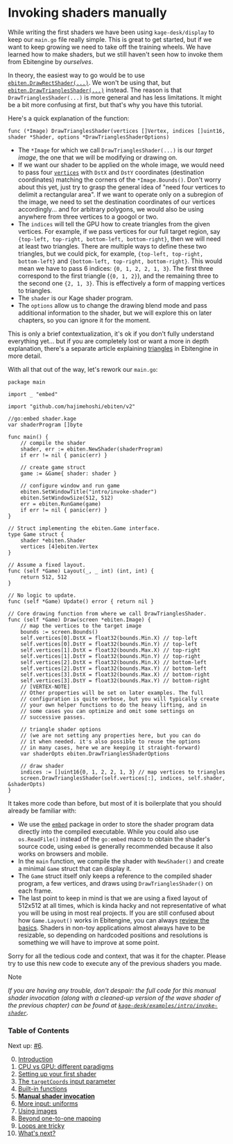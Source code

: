 # Invoking shaders manually

While writing the first shaders we have been using `kage-desk/display` to keep our `main.go` file really simple. This is great to get started, but if we want to keep growing we need to take off the training wheels. We have learned how to make shaders, but we still haven't seen how to invoke them from Ebitengine by *ourselves*.

In theory, the easiest way to go would be to use [`ebiten.DrawRectShader(...)`](https://pkg.go.dev/github.com/hajimehoshi/ebiten/v2#Image.DrawRectShader). We won't be using that, but [`ebiten.DrawTrianglesShader(...)`](https://pkg.go.dev/github.com/hajimehoshi/ebiten/v2#Image.DrawTrianglesShader) instead. The reason is that `DrawTrianglesShader(...)` is more general and has less limitations. It might be a bit more confusing at first, but that's why you have this tutorial.

Here's a quick explanation of the function:
```Golang
func (*Image) DrawTrianglesShader(vertices []Vertex, indices []uint16, shader *Shader, options *DrawTrianglesShaderOptions)
```
- The `*Image` for which we call `DrawTrianglesShader(...)` is our *target image*, the one that we will be modifying or drawing on.
- If we want our shader to be applied on the whole image, we would need to pass four [`vertices`](https://pkg.go.dev/github.com/hajimehoshi/ebiten/v2#Vertex) with `DstX` and `DstY` coordinates (destination coordinates) matching the corners of the `*Image.Bounds()`. Don't worry about this yet, just try to grasp the general idea of "need four vertices to delimit a rectangular area". If we want to operate only on a subregion of the image, we need to set the destination coordinates of our vertices accordingly... and for arbitrary polygons, we would also be using anywhere from three vertices to a googol or two.
- The `indices` will tell the GPU how to create triangles from the given vertices. For example, if we pass vertices for our full target region, say `{top-left, top-right, bottom-left, bottom-right}`, then we will need at least two triangles. There are multiple ways to define these two triangles, but we could pick, for example, `{top-left, top-right, bottom-left}` and `{bottom-left, top-right, bottom-right}`. This would mean we have to pass 6 indices: `{0, 1, 2, 2, 1, 3}`. The first three correspond to the first triangle (`{0, 1, 2}`), and the remaining three to the second one `{2, 1, 3}`. This is effectively a form of mapping vertices to triangles.
- The `shader` is our Kage shader program.
- The `options` allow us to change the drawing blend mode and pass additional information to the shader, but we will explore this on later chapters, so you can ignore it for the moment.

This is only a brief contextualization, it's ok if you don't fully understand everything yet... but if you are completely lost or want a more in depth explanation, there's a separate article explaining [triangles](https://github.com/tinne26/kage-desk/blob/main/docs/tutorials/triangles.md) in Ebitengine in more detail.

With all that out of the way, let's rework our `main.go`:
```Golang
package main

import _ "embed"

import "github.com/hajimehoshi/ebiten/v2"

//go:embed shader.kage
var shaderProgram []byte

func main() {
	// compile the shader
	shader, err := ebiten.NewShader(shaderProgram)
	if err != nil { panic(err) }

	// create game struct
	game := &Game{ shader: shader }

	// configure window and run game
	ebiten.SetWindowTitle("intro/invoke-shader")
	ebiten.SetWindowSize(512, 512)
	err = ebiten.RunGame(game)
	if err != nil { panic(err) }
}

// Struct implementing the ebiten.Game interface.
type Game struct {
	shader *ebiten.Shader
	vertices [4]ebiten.Vertex
}

// Assume a fixed layout.
func (self *Game) Layout(_, _ int) (int, int) {
	return 512, 512
}

// No logic to update.
func (self *Game) Update() error { return nil }

// Core drawing function from where we call DrawTrianglesShader.
func (self *Game) Draw(screen *ebiten.Image) {
	// map the vertices to the target image
	bounds := screen.Bounds()
	self.vertices[0].DstX = float32(bounds.Min.X) // top-left
	self.vertices[0].DstY = float32(bounds.Min.Y) // top-left
	self.vertices[1].DstX = float32(bounds.Max.X) // top-right
	self.vertices[1].DstY = float32(bounds.Min.Y) // top-right
	self.vertices[2].DstX = float32(bounds.Min.X) // bottom-left
	self.vertices[2].DstY = float32(bounds.Max.Y) // bottom-left
	self.vertices[3].DstX = float32(bounds.Max.X) // bottom-right
	self.vertices[3].DstY = float32(bounds.Max.Y) // bottom-right
	// [VERTEX-NOTE]
	// Other properties will be set on later examples. The full
	// configuration is quite verbose, but you will typically create
	// your own helper functions to do the heavy lifting, and in
	// some cases you can optimize and omit some settings on
	// successive passes.

	// triangle shader options
	// (we are not setting any properties here, but you can do
	// it when needed. it's also possible to reuse the options
	// in many cases, here we are keeping it straight-forward)
	var shaderOpts ebiten.DrawTrianglesShaderOptions

	// draw shader
	indices := []uint16{0, 1, 2, 2, 1, 3} // map vertices to triangles
	screen.DrawTrianglesShader(self.vertices[:], indices, self.shader, &shaderOpts)
}
```

It takes more code than before, but most of it is boilerplate that you should already be familiar with:
- We use the [`embed`](https://pkg.go.dev/embed) package in order to store the shader program data directly into the compiled executable. While you could also use `os.ReadFile()` instead of the `go:embed` macro to obtain the shader's source code, using `embed` is generally recommended because it also works on browsers and mobile.
- In the `main` function, we compile the shader with `NewShader()` and create a minimal `Game` struct that can display it.
- The `Game` struct itself only keeps a reference to the compiled shader program, a few vertices, and draws using `DrawTrianglesShader()` on each frame.
- The last point to keep in mind is that we are using a fixed layout of 512x512 at all times, which is kinda hacky and not representative of what you will be using in most real projects. If you are still confused about how `Game.Layout()` works in Ebitengine, you can always [review the basics](https://github.com/tinne26/kage-desk/blob/main/docs/tutorials/ebitengine_game.md). Shaders in non-toy applications almost always have to be resizable, so depending on hardcoded positions and resolutions is something we will have to improve at some point.

Sorry for all the tedious code and context, that was it for the chapter. Please try to use this new code to execute any of the previous shaders you made.

> [!NOTE]
> *If you are having any trouble, don't despair: the full code for this manual shader invocation (along with a cleaned-up version of the wave shader of the previous chapter) can be found at [`kage-desk/examples/intro/invoke-shader`](https://github.com/tinne26/kage-desk/blob/main/examples/intro/invoke-shader).*


### Table of Contents
Next up: [#6](https://github.com/tinne26/kage-desk/blob/main/docs/tutorials/intro/06_uniforms.md).

0. [Introduction](https://github.com/tinne26/kage-desk/blob/main/docs/tutorials/intro/00_introduction.md)
1. [CPU vs GPU: different paradigms](https://github.com/tinne26/kage-desk/blob/main/docs/tutorials/intro/01_cpu_vs_gpu.md)
2. [Setting up your first shader](https://github.com/tinne26/kage-desk/blob/main/docs/tutorials/intro/02_shader_setup.md)
3. [The `targetCoords` input parameter](https://github.com/tinne26/kage-desk/blob/main/docs/tutorials/intro/03_target_coordinates.md)
4. [Built-in functions](https://github.com/tinne26/kage-desk/blob/main/docs/tutorials/intro/04_built_in_functions.md)
5. [**Manual shader invocation**](https://github.com/tinne26/kage-desk/blob/main/docs/tutorials/intro/05_invoke_shader.md)
6. [More input: uniforms](https://github.com/tinne26/kage-desk/blob/main/docs/tutorials/intro/06_uniforms.md)
7. [Using images](https://github.com/tinne26/kage-desk/blob/main/docs/tutorials/intro/07_images.md)
8. [Beyond one-to-one mapping](https://github.com/tinne26/kage-desk/blob/main/docs/tutorials/intro/08_beyond.md)
9. [Loops are tricky](https://github.com/tinne26/kage-desk/blob/main/docs/tutorials/intro/09_loops.md)
10. [What's next?](https://github.com/tinne26/kage-desk/blob/main/docs/tutorials/intro/10_what_next.md)
